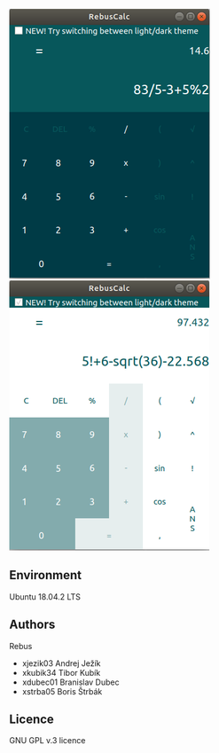 
![Screenshot](screenshot1.png)
![Screenshot](screenshot2.png)

Environment
---------

Ubuntu 18.04.2 LTS


Authors
------

Rebus
- xjezik03 Andrej Ježík
- xkubik34 Tibor Kubík
- xdubec01 Branislav Dubec
- xstrba05 Boris Štrbák

Licence
-------

GNU GPL v.3 licence
